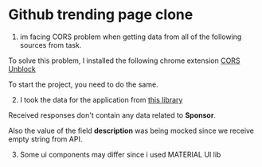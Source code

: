 # Github trending page clone

1. im facing CORS problem when getting data from all of the following sources from task.

To solve this problem, I installed the following chrome extension [CORS Unblock](https://chrome.google.com/webstore/detail/cors-unblock/lfhmikememgdcahcdlaciloancbhjino)

To start the project, you need to do the same.

2. I took the data for the application from [this library](https://www.npmjs.com/package/github-trends-api)

Received responses don't contain any data related to **Sponsor**.

Also the value of the field  **description** was being mocked since we receive empty string from API.

3. Some ui components may differ since i used MATERIAL UI lib
